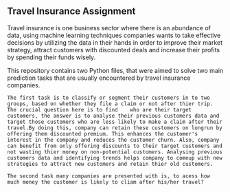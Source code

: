 <h2>Travel Insurance Assignment</h2>

Travel insurance is one business sector where there is an abundance of data, using machine 
learning techniques companies wants to take effective decisions by utilizing the data in their 
hands in order to improve their market strategy, attract customers with discounted deals and 
increase their profits by spending their funds wisely.

This repository contains two Python files, that were aimed to solve two main prediction tasks that are usually encountered by travel insurance companies.

  ```The first task is to classify or segment their customers in to two groups, based on whether they file a claim or not after thier trip. The crucial question here is to find    who are their target customers, the answer is to analyse their previous customers data and target those customers who are less likely to make a claim after their travel.By doing this, company can retain these customers on longrun by offering them discounted premium. This enhances the customer's interest in the company and reduces the customer churn. Also, company can benefit from only offering discounts to their target customers and not wasting thier money on non-potential customers. Analysing previous customers data and identifying trends helps company to comeup with new strategies to attract new customers and retain thier old customers.```
  
  ```The second task many companies are presented with is, to acess how much money the customer is likely to cliam after his/her travel?```

  

